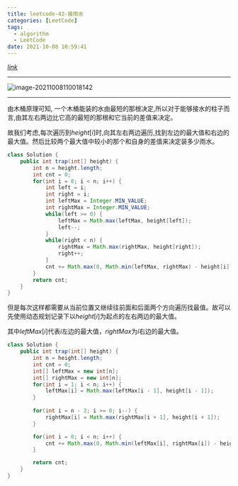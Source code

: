 ```yaml
---
title: leetcode-42-接雨水
categories: [LeetCode]
tags:
  - algorithm
  - LeetCode
date: 2021-10-08 10:59:41
---
```


[$link$](https://leetcode-cn.com/problems/trapping-rain-water/)

<hr/>

![image-20211008110018142](https://gitee.com/cao_ziqiang/img/raw/master/20211008110018.png)

<hr/>

由木桶原理可知, 一个木桶能装的水由最短的那根决定,所以对于能够接水的柱子而言,由其左右两边比它高的最短的那根和它当前的差值来决定。

故我们考虑,每次遍历到$height[i]$时,向其左右两边遍历,找到左边的最大值和右边的最大值。然后比较两个最大值中较小的那个和自身的差值来决定装多少雨水。

```java
class Solution {
    public int trap(int[] height) {
        int n = height.length;
        int cnt = 0;
        for(int i = 0; i < n; i++) {
            int left = i;
            int right = i;
            int leftMax = Integer.MIN_VALUE;
            int rightMax = Integer.MIN_VALUE;
            while(left >= 0) {
                leftMax = Math.max(leftMax, height[left]);
                left--;
            }
            while(right < n) {
                rightMax = Math.max(rightMax, height[right]);
                right++;
            }
            cnt += Math.max(0, Math.min(leftMax, rightMax) - height[i]);
        }
        return cnt;
    }
}
```

但是每次这样都需要从当前位置又继续往前面和后面两个方向遍历找最值。故可以先使用动态规划记录下以$height[i]$为起点的左右两边的最大值。

其中$leftMax[i]$代表$i$左边的最大值，$rightMax$为$i$右边的最大值。

```java
class Solution {
    public int trap(int[] height) {
        int n = height.length;
        int cnt = 0;
        int[] leftMax = new int[n];
        int[] rightMax = new int[n];
        for(int i = 1; i < n; i++) {
            leftMax[i] = Math.max(leftMax[i - 1], height[i - 1]);
        }
        
        for(int i = n - 2; i >= 0; i--) {
            rightMax[i] = Math.max(rightMax[i + 1], height[i + 1]);
        }

        for(int i = 0; i < n; i++) {
            cnt += Math.max(0, Math.min(leftMax[i], rightMax[i]) - height[i]);
        }

        return cnt;
    }
}
```

